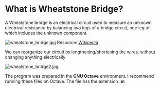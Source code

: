 # What is Wheatstone Bridge?

A Wheatstone bridge is an electrical circuit used to measure an unknown electrical resistance by balancing two legs of a bridge circuit, one leg of which includes the unknown component.

![wheatstone_bridge.jpg](attachment:81ee3748-b8ac-46a3-892c-6f152c41cb03.jpg)
Resource: [Wikipedia](https://en.wikipedia.org/wiki/Wheatstone_bridge)

We can reorganize our circuit by lengthening/shortening the wires, without changing anything electrically

![wheatstone_bridge2.jpg](attachment:5f279acc-384a-464a-9f0e-72d91291842a.jpg)

The program was prepared in the **GNU Octave** environment. I recommend running these files on Octave. The file has the extension **.m**